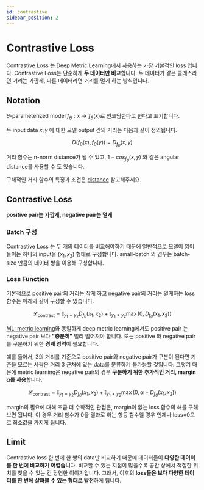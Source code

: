 ```yaml
---
id: contrastive
sidebar_position: 2
---
```

# Contrastive Loss

Contrastive Loss 는 Deep Metric Learning에서 사용하는 가장 기본적인 loss 입니다. Contrastive Loss는 단순하게 **두 데이터만 비교**합니다. 두 데이터가 같은 클래스라면 거리는 가깝게, 다른 데이터라면 거리를 멀게 하는 방식입니다. 

## Notation

$\theta$-parameterized model $f_\theta : x \rightarrow f_\theta (x)$로 인코딩한다고 한다고 표기합니다. 

두 input data $x, y$ 에 대한 모델 output 간의 거리는 다음과 같이 정의됩니다.

$$
D(f_\theta (x), f_\theta (y)) = D_{f_\theta} (x, y)
$$

거리 함수는 n-norm distance가 될 수 있고, $1-cos_{f_\theta} (x, y)$ 와 같은 angular distance를 사용할 수 도 있습니다.

구체적인 거리 함수의 특징과 조건은 [distance](/concepts/mlconcept/data/distance.md) 참고해주세요.

## Contrastive Loss

**positive pair는 가깝게, negative pair는 멀게**

### Batch 구성
Contrastive Loss 는 두 개의 데이터를 비교해야하기 때문에 일반적으로 모델이 읽어들이는 하나의 input을 $(x_1, x_2)$ 형태로 구성합니다. small-batch 의 경우는 batch-size 만큼의 데이터 쌍을 이용해 구성합니다.

### Loss Function

기본적으로 positive pair의 거리는 작게 하고 negative pair의 거리는 멀게하는 loss 함수는 아래와 같이 구성할 수 있습니다.

$$
\mathcal{L}_{\text{contrast}} = \mathbb{I}_{y_1=y_2} D_{f_\theta}(x_1, x_2) + \mathbb{I}_{y_1 \neq y_2} \max(0, D_{f_\theta}(x_1, x_2))
$$


[ML: metric learning](/concepts/mlconcept/taxonomy/metriclearning.md)와 동일하게 deep metric learning에서도 positive pair 는 negative pair 보다 **"충분히"** 멀리 떨어져야 합니다. 또는 positive 와 negative pair를 구분하기 위한 **경계 영역**이 필요합니다. 

예를 들어서, 3의 거리를 기준으로 positive pair와 negative pair가 구분이 된다면 기준을 모르는 사람은 거리 3 근처에 있는 data를 분류하기 불가능할 것입니다. 그렇기 때문에 metric learning은 negative pair의 경우 **구분하기 위한 추가적인 거리, margin $\alpha$를 사용**합니다. 


$$
\mathcal{L}_{\text{contrast}} = \mathbb{I}_{y_1=y_2} D_{f_\theta}(x_1, x_2) + \mathbb{I}_{y_1 \neq y_2} \max(0, \alpha - D_{f_\theta}(x_1, x_2))
$$

margin의 필요에 대해 조금 더 수학적인 관점은, margin이 없는 loss 함수의 해를 구해보면 됩니다. 이 경우 거리 함수가 0을 결과로 하는 항등 함수일 경우 언제나 loss=0으로 최소값을 가지게 됩니다.

## Limit

Contrastive loss 한 번에 한 쌍의 data만 비교하기 때문에 데이터들이 **다양한 데이터를 한 번에 비교하기 어렵습니**다. 비교할 수 있는 지점이 많을수록 공간 상에서 적절한 위치를 찾을 수 있는 건 당연한 이야기입니다. 그래서, 이후의 **loss들은 보다 다양한 데이터를 한 번에 살펴볼 수 있는 형태로 발전**하게 됩니다.